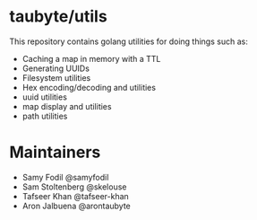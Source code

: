 # taubyte/utils

This repository contains golang utilities for doing things such as:
- Caching a map in memory with a TTL
- Generating UUIDs
- Filesystem utilities
- Hex encoding/decoding and utilities
- uuid utilities
- map display and utilities
- path utilities


# Maintainers
 - Samy Fodil @samyfodil
 - Sam Stoltenberg @skelouse
 - Tafseer Khan @tafseer-khan
 - Aron Jalbuena @arontaubyte
